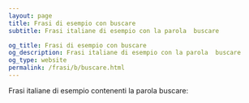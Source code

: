 ```yaml
---
layout: page
title: Frasi di esempio con buscare 
subtitle: Frasi italiane di esempio con la parola  buscare

og_title: Frasi di esempio con buscare 
og_description: Frasi italiane di esempio con la parola  buscare
og_type: website
permalink: /frasi/b/buscare.html
---
```


Frasi italiane di esempio contenenti la parola buscare:


